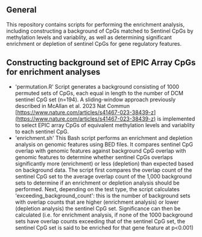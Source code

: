 ## General 
This repository contains scripts for performing the enrichment analysis, including constructing a background of CpGs matched to Sentinel CpGs by methylation levels and variablity, as well as determining significant enrichment or depletion of sentinel CpGs for gene regulatory features.

## Constructing background set of EPIC Array CpGs for enrichment analyses

* 'permutation.R' Script generates a background consisting of 1000 permuted sets of CpGs, each equal in length to the number of DCM sentinel CpG set (n=194). A sliding-window approach previously described in McAllan et al. 2023 Nat Commun [https://www.nature.com/articles/s41467-023-38439-z](https://www.nature.com/articles/s41467-023-38439-z) is implemented to select EPIC array CpGs of equivalent methylation levels and variablity to each sentinel CpG.
* 'enrichment.sh' This Bash script performs an enrichment and depletion analysis on genomic features using BED files. It compares sentinel CpG overlap with genomic features against background CpG overlap with genomic features to determine whether sentinel CpGs overlaps significantly more (enrichment) or less (depletion) than expected based on background data. The script first compares the overlap count of the sentinel CpG set to the average overlap count of the 1,000 background sets to determine if an enrichment or depletion analysis should be performed. Next, depending on the test type, the script calculates 'exceeding_background_count': this is the number of background sets with overlap counts that are higher (enrichment analysis) or lower (depletion analysis) the sentinel CpG set. Significance can then be calculated (i.e. for enrichment analysis, if none of the 1000 background sets have overlap counts exceeding that of the sentinel CpG set, the sentinel CpG set is said to be enriched for that gene feature at p<0.001)


